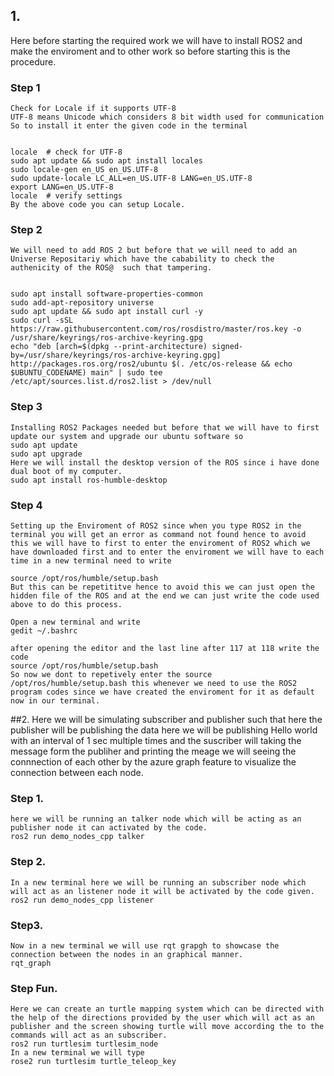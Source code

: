 ## 1.
  Here before starting the required work we will have to install ROS2 and make the enviroment and to other work so before starting this is the procedure.
  ### Step 1
    Check for Locale if it supports UTF-8
    UTF-8 means Unicode which considers 8 bit width used for communication So to install it enter the given code in the terminal
    
    
    locale  # check for UTF-8
    sudo apt update && sudo apt install locales
    sudo locale-gen en_US en_US.UTF-8
    sudo update-locale LC_ALL=en_US.UTF-8 LANG=en_US.UTF-8
    export LANG=en_US.UTF-8
    locale  # verify settings  
    By the above code you can setup Locale.

  ### Step 2
    We will need to add ROS 2 but before that we will need to add an Universe Repositariy which have the cabability to check the authenicity of the ROS@  such that tampering.
    
    
    sudo apt install software-properties-common
    sudo add-apt-repository universe
    sudo apt update && sudo apt install curl -y
    sudo curl -sSL https://raw.githubusercontent.com/ros/rosdistro/master/ros.key -o /usr/share/keyrings/ros-archive-keyring.gpg
    echo "deb [arch=$(dpkg --print-architecture) signed-by=/usr/share/keyrings/ros-archive-keyring.gpg] http://packages.ros.org/ros2/ubuntu $(. /etc/os-release && echo $UBUNTU_CODENAME) main" | sudo tee        /etc/apt/sources.list.d/ros2.list > /dev/null
  ### Step 3
    Installing ROS2 Packages needed but before that we will have to first update our system and upgrade our ubuntu software so
    sudo apt update
    sudo apt upgrade
    Here we will install the desktop version of the ROS since i have done dual boot of my computer.
    sudo apt install ros-humble-desktop
  ### Step 4
    Setting up the Enviroment of ROS2 since when you type ROS2 in the terminal you will get an error as command not found hence to avoid this we will have to first to enter the enviroment of ROS2 which we have downloaded first and to enter the enviroment we will have to each time in a new terminal need to write 
    
    source /opt/ros/humble/setup.bash
    But this can be repetititve hence to avoid this we can just open the hidden file of the ROS and at the end we can just write the code used above to do this process.
    
    Open a new terminal and write
    gedit ~/.bashrc
    
    after opening the editor and the last line after 117 at 118 write the code
    source /opt/ros/humble/setup.bash
    So now we dont to repetively enter the source /opt/ros/humble/setup.bash this whenever we need to use the ROS2 program codes since we have created the enviroment for it as default now in our terminal.
##2.
  Here we will be simulating subscriber and publisher such that here the publisher will be publishing the data here we will be publishing Hello world with an interval of 1 sec multiple times and the suscriber will taking the message form the publiher and printing the meage we will seeing the connnection of each other by the azure graph feature to visualize the connection between each node.
  ### Step 1.
    here we will be running an talker node which will be acting as an publisher node it can activated by the code.
    ros2 run demo_nodes_cpp talker
  ### Step 2.
    In a new terminal here we will be running an subscriber node which will act as an listener node it will be activated by the code given.
    ros2 run demo_nodes_cpp listener
  ### Step3.
    Now in a new terminal we will use rqt grapgh to showcase the connection between the nodes in an graphical manner.
    rqt_graph
  ### Step Fun.
    Here we can create an turtle mapping system which can be directed with the help of the directions provided by the user which will act as an publisher and the screen showing turtle will move according the to the commands will act as an subscriber.
    ros2 run turtlesim turtlesim_node
    In a new terminal we will type 
    rose2 run turtlesim turtle_teleop_key
    
